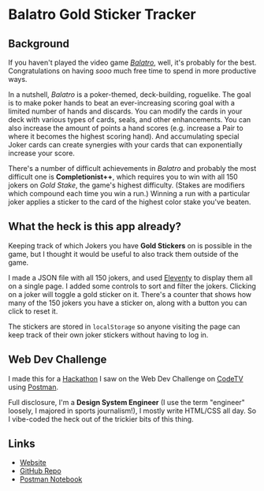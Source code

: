 # Balatro Gold Sticker Tracker

## Background

If you haven't played the video game *[Balatro](https://www.playbalatro.com/)*, well, it's probably for the best. Congratulations on having *sooo* much free time to spend in more productive ways.

In a nutshell, *Balatro* is a poker-themed, deck-building, roguelike. The goal is to make poker hands to beat an ever-increasing scoring goal with a limited number of hands and discards. You can modify the cards in your deck with various types of cards, seals, and other enhancements. You can also increase the amount of points a hand scores (e.g. increase a Pair to where it becomes the highest scoring hand). And accumulating special Joker cards can create synergies with your cards that can exponentially increase your score.

There's a number of difficult achievements in *Balatro* and probably the most difficult one is **Completionist++**, which requires you to win with all 150 jokers on *Gold Stake*, the game's highest difficulty. (Stakes are modifiers which compound each time you win a run.) Winning a run with a particular joker applies a sticker to the card of the highest color stake you've beaten.

## What the heck is this app already?

Keeping track of which Jokers you have **Gold Stickers** on is possible in the game, but I thought it would be useful to also track them outside of the game.

I made a JSON file with all 150 jokers, and used [Eleventy](https://11ty.dev) to display them all on a single page. I added some controls to sort and filter the jokers. Clicking on a joker will toggle a gold sticker on it. There's a counter that shows how many of the 150 jokers you have a sticker on, along with a button you can click to reset it.

The stickers are stored in `localStorage` so anyone visiting the page can keep track of their own joker stickers without having to log in.

## Web Dev Challenge

I made this for a [Hackathon](https://community.postman.com/t/hackathon-create-a-personal-app-win-500-2-weeks/84437) I saw on the Web Dev Challenge on [CodeTV](https://codetv.dev/) using [Postman](https://www.postman.com/).

Full disclosure, I'm a **Design System Engineer** (I use the term "engineer" loosely, I majored in sports journalism!), I mostly write HTML/CSS all day. So I vibe-coded the heck out of the trickier bits of this thing.

## Links

* [Website](https://balatro-gst.netlify.app/)
* [GitHub Repo](https://github.com/peruvianidol/balatro-gst)
* [Postman Notebook]()
